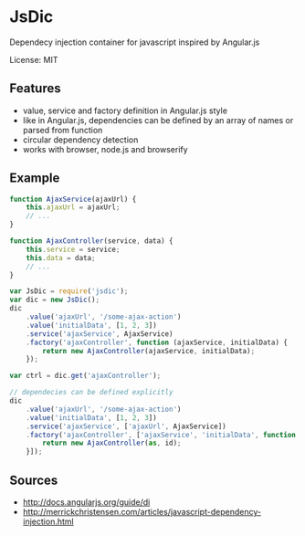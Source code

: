 JsDic
=====

Dependecy injection container for javascript inspired by Angular.js

License: MIT

Features
--------
* value, service and factory definition in Angular.js style
* like in Angular.js, dependencies can be defined by an array of names or parsed from function
* circular dependency detection
* works with browser, node.js and browserify

Example
-------

```js
function AjaxService(ajaxUrl) {
	this.ajaxUrl = ajaxUrl;
	// ...
}

function AjaxController(service, data) {
	this.service = service;
	this.data = data;
	// ...
}

var JsDic = require('jsdic');
var dic = new JsDic();
dic
	.value('ajaxUrl', '/some-ajax-action')
	.value('initialData', [1, 2, 3])
	.service('ajaxService', AjaxService)
	.factory('ajaxController', function (ajaxService, initialData) {
		return new AjaxController(ajaxService, initialData);
	});

var ctrl = dic.get('ajaxController');

// dependecies can be defined explicitly
dic
	.value('ajaxUrl', '/some-ajax-action')
	.value('initialData', [1, 2, 3])
	.service('ajaxService', ['ajaxUrl', AjaxService])
	.factory('ajaxController', ['ajaxService', 'initialData', function (as, id) {
		return new AjaxController(as, id);
	}]);
```

Sources
-------

* http://docs.angularjs.org/guide/di
* http://merrickchristensen.com/articles/javascript-dependency-injection.html
